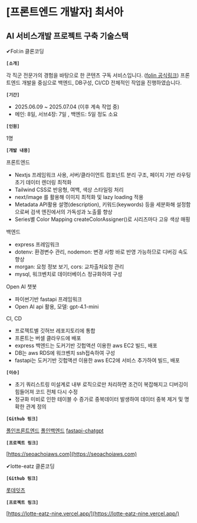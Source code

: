 # [프론트엔드 개발자] 최서아
## AI 서비스개발 프로젝트 구축 기술스택

✔Fol:in 클론코딩

**`[소개]`**

각 직군 전문가의 경험을 바탕으로 한 콘텐츠 구독 서비스입니다. ([folin 공식링크](https://www.folin.co/)) 프론트엔드 개발을 중심으로 백엔드, DB구성, CI/CD 전체적인 작업을 진행하였습니다.

**`[기간]`**

- 2025.06.09 ~ 2025.07.04 (이후 계속 작업 중)
- 메인: 8일, 서브4장: 7일 , 백엔드: 5일 정도 소요

**`[인원]`**

1명

**`[개발 내용]`**

프론트엔드
- Nextjs 프레임워크 사용, 서버/클라이언트 컴포넌트 분리 구조, 페이지 기반 라우팅 초기 데이터 렌더링 최적화
- Tailwind CSS로 반응형, 여백, 색상 스타일링 처리
- next/image 를 활용해 이미지 최적화 및 lazy loading 적용
- Metadata API활용 설명(description), 키워드(keywords) 등을 세분화해 설정함으로써 검색 엔진에서의 가독성과 노출률 향상
- Series별 Color Mapping createColorAssigner()로 시리즈마다 고유 색상 매핑

백엔드
- express 프레임워크
- dotenv: 환경변수 관리, nodemon: 변경 사항 바로 반영 가능하므로 디버깅 속도 향상
- morgan: 요청 정보 보기, cors: 교차출처요청 관리
- mysql, 워크벤치로 데이터베이스 정규화하여 구성

Open AI 챗봇
- 파이썬기반 fastapi 프레임워크
- Open AI api 활용, 모델: gpt-4.1-mini

CI, CD
- 프로젝트별 깃허브 레포지토리에 통합
- 프론트는 버셀 클라우드에 배포
- express 백엔드는 도커기반 깃헙액션 이용한 aws EC2 빌드, 배포
- DB는 aws RDS에 워크벤치 ssh접속하여 구성
- fastapi는 도커기반 깃헙액션 이용한 aws EC2에 서비스 추가하여 빌드, 배포

**`[이슈]`**

- 초기 쿼리스트링 미설계로 내부 로직으로만 처리하면 조건이 복잡해지고 디버깅이 힘들어져 코드 전체 다시 수정
- 정규화 미비로 인한 테이블 수 증가로 중복데이터 발생하여 데이터 중복 제거 및 명확한 관계 정의


**`[Github 링크]`**

[폴인프론트엔드](https://github.com/seoa-choi/folin-frontend.git)
[폴인백엔드](https://github.com/seoa-choi/folin-backend.git)
[fastapi-chatgpt](https://github.com/seoa-choi/fastapi-chatgpt.git)

**`[프로젝트 링크]`**

[https://seoachoiaws.com](https://seoachoiaws.com)


✔lotte-eatz 클론코딩

**`[Github 링크]`**

[롯데잇츠](https://github.com/seoa-choi/lotte-eatz.git)

**`[프로젝트 링크]`**

[https://lotte-eatz-nine.vercel.app/](https://lotte-eatz-nine.vercel.app/)

